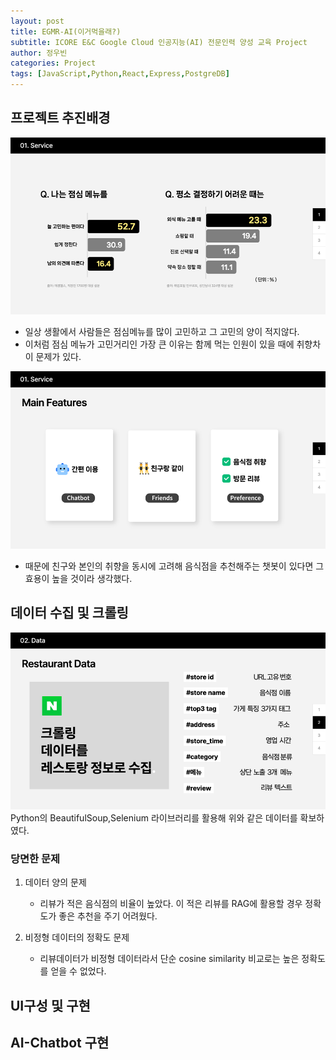```yaml
---
layout: post
title: EGMR-AI(이거먹을래?)
subtitle: ICORE E&C Google Cloud 인공지능(AI) 전문인력 양성 교육 Project
author: 정우빈
categories: Project
tags: [JavaScript,Python,React,Express,PostgreDB]
---
```


## 프로젝트 추진배경
![background-chart](/assets/images/projects/egmrai/background-chart.PNG)
- 일상 생활에서 사람들은 점심메뉴를 많이 고민하고 그 고민의 양이 적지않다.
- 이처럼 점심 메뉴가 고민거리인 가장 큰 이유는 함께 먹는 인원이 있을 때에 취향차이 문제가 있다.

![main-features](/assets/images/projects/egmrai/main-features.PNG)
- 때문에 친구와 본인의 취향을 동시에 고려해 음식점을 추천해주는 챗봇이 있다면 그 효용이 높을 것이라 생각했다.

## 데이터 수집 및 크롤링
![crawling-data](/assets/images/projects/egmrai/crawling-data.PNG)
Python의 BeautifulSoup,Selenium 라이브러리를 활용해 위와 같은 데이터를 확보하였다.

### 당면한 문제
1. 데이터 양의 문제
    - 리뷰가 적은 음식점의 비율이 높았다. 이 적은 리뷰를 RAG에 활용할 경우 정확도가 좋은 추천을 주기 어려웠다. 

2. 비정형 데이터의 정확도 문제
    - 리뷰데이터가 비정형 데이터라서 단순 cosine similarity 비교로는 높은 정확도를 얻을 수 없었다.

## UI구성 및 구현

## AI-Chatbot 구현

